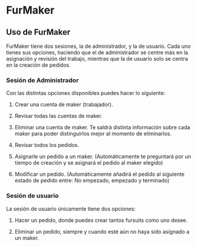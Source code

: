 # FurMaker

## Uso de FurMaker

FurMaker tiene dos sesiones, la de administrador, y la de usuario. Cada uno tienes sus opciones, haciendo que el de administrador se centre más en la asignación y revisión del trabajo, mientras que la de usuario solo se centra en la creación de pedidos.

### Sesión de Administrador

Con las distintas opciones disponibles puedes hacer lo siguiente:

1. Crear una cuenta de maker (trabajador).

2. Revisar todas las cuentas de maker.

3. Eliminar una cuenta de maker. Te saldrá distinta información sobre cada maker para poder distinguirlos mejor al momento de eliminarlos.

4. Revisar todos los pedidos.

5. Asignarle un pedido a un maker. (Automáticamente te preguntará por un tiempo de creación y se asignará el pedido al maker elegido)

6. Modificar un pedido. (Automáticamente añadirá el pedido al siguiente estado de pedido entre: No empezado, empezado y terminado)

### Sesión de usuario

La sesión de usuario únicamente tiene dos opciones:

1. Hacer un pedido, donde puedes crear tantos fursuits como uno desee.

2. Eliminar un pedido, siempre y cuando esté aún no haya sido asignado a un maker.
